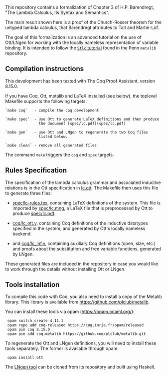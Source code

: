 This repository contains a formalization of Chapter 3 of 
H.P. Barendregt, "The Lambda Calculus, Its Syntax and Semantics".

The main result shown here is a proof of the Church-Rosser theorem for the
untyped lambda calculus, that Barendregt attributes to Tait and Martin-Lof.

The goal of this formalization is an advanced tutorial on the use of Ott/LNgen
for working with the locally nameless representation of variable binding.  It
is intended to follow the [`Stlc`
tutorial](https://github.com/plclub/metalib/tree/master/Stlc) found in the
Penn `metalib` repository.

Compilation instructions
------------------------

This development has been tested with The Coq Proof Assistant, version 8.15.0.

If you have Coq, Ott, metalib and LaTeX installed (see below), the toplevel
Makefile supports the following targets:

    `make coq`   - compile the coq development
        
    `make spec`  - use Ott to generate LaTeX definitions and then produce
                   the document [spec/lc.pdf](spec/lc.pdf)
                  
    `make gen`   - use Ott and LNgen to regenerate the two Coq files 
                   listed below.
                  
    `make clean` - remove all generated files

The command `make` triggers the `coq` and `spec` targets.

Rules Specification 
-------------------

The specification of the lambda calculus grammar and associated inductive
relations is in the Ott specification in [lc.ott](lc.ott).
The Makefile then uses this file to generate three files: 
    
- [spec/lc-rules.tex](spec/lc-rules.tex), containing LaTeX definitions
      of the system. This file is imported by [spec/lc.mng](spec/lc.mng), 
      a LaTeX file that is preprocessed by Ott to produce 
      [spec/lc.pdf](spec/lc.pdf).

- [coq/lc_ott.v](coq/lc_ott.v), containing Coq definitions of the
      inductive datatypes specified in the system, and generated by Ott's
      locally nameless backend.

- and [coq/lc_inf.v](coq/lc_inv.v), containing auxiliary Coq definitions
      (open, size, etc.)  and proofs about the substitution and free variable
      functions, generated by LNgen.
      
These generated files are included in the repository in case you would like
to work through the details without installing Ott or LNgen.

Tools installation
------------------

To compile this code with Coq, you also need to install a copy of the Metalib
library. This library is available from https://github.com/plclub/metalib.

You can install these tools via opam (https://opam.ocaml.org/): 

     opam switch create 4.11.1
     opam repo add coq-released https://coq.inria.fr/opam/released
     opam pin coq 8.15.0
     opam pin add coq-metalib https://github.com/plclub/metalib.git
      

To regenerate the Ott and LNgen definitions, you will need to install these
tools separately. The former is available through opam.

     opam install ott

The [LNgen tool](https://github.com/plclub/lngen) can be cloned from its
repository and built using Haskell.

